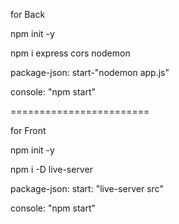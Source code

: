 for Back

npm init -y

npm i express cors nodemon

package-json: start-"nodemon app.js"

console: "npm start"

========================

for Front

npm init -y

npm i -D live-server

package-json: start: "live-server src"

console: "npm start"
